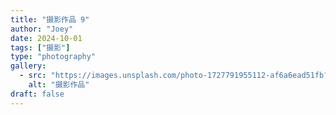 ```yaml
---
title: "摄影作品 9"
author: "Joey"
date: 2024-10-01
tags: ["摄影"]
type: "photography"
gallery:
  - src: "https://images.unsplash.com/photo-1727791955112-af6a6ead51fb?ixlib=rb-4.1.0&auto=format&fit=crop&w=1200&q=80"
    alt: "摄影作品"
draft: false
---
```

